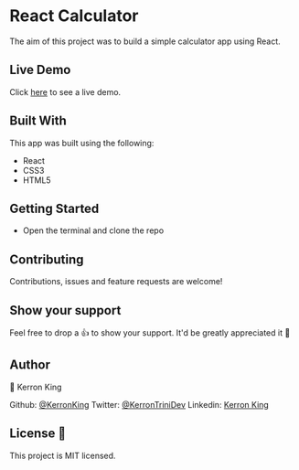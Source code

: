 # React Calculator

The aim of this project was to build a simple calculator app using React.

## Live Demo

Click [here](https://kerron-king-calculator.herokuapp.com/) to see a live demo.

## Built With

This app was built using the following:
- React
- CSS3
- HTML5

## Getting Started

* Open the terminal and clone the repo

## Contributing

Contributions, issues and feature requests are welcome!

## Show your support

Feel free to drop a :+1: to show your support. It'd be greatly appreciated it :pray:

## Author

:bust_in_silhouette: Kerron King

Github: [@KerronKing](https://github.com/KerronKing)
Twitter: [@KerronTriniDev](https://twitter.com/kerrontrinidev)
Linkedin: [Kerron King](linkedin.com/in/kerron-king-53912516a)

## License :memo:

This project is MIT licensed.
